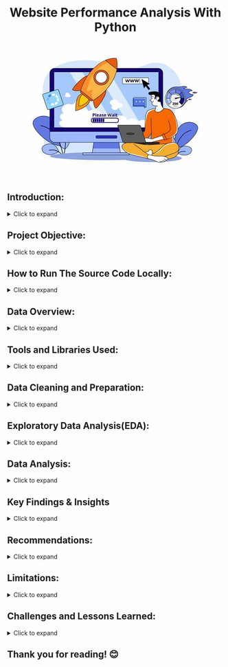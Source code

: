 <h1 style="text-align: center;">Website Performance Analysis With Python</h1>

<div align="center">
  <img src="OIP.jpeg"="Web Performance Image" width="autp" height="auto">
</div>

## Introduction: 
<details>
  <summary>Click to expand</summary>
  <br>
  
In today’s fast-moving digital world, people expect websites to load quickly and work smoothly. If a site is slow, visitors may leave before even exploring it. This is especially important for 929 Fitness, where the website helps connect people with workout plans, nutrition tips, and a supportive community.

This project uses Python to check how well the 929 Fitness website is performing. We’ll look at things like speed, efficiency, and reliability. By analyzing key data, spotting slowdowns, and predicting when traffic is highest (especially at 11 AM and 9 PM), we can suggest improvements to keep the site running smoothly. The goal is to give visitors a better experience and help 929 Fitness make a bigger impact online.

</details>

## Project Objective:
<details>
  <summary>Click to expand</summary>
 <br>
  
The goal of this project is to **check, improve, and speed up** the **925 Fitness** website using **Python**. By looking at important performance data, we’ll answer key questions like:

1. Where do visitors come from, and who are they? (Traffic Sources and Demographics)
2. How long do people stay on the site, and when is it busiest? (Session Analysis)
3. What do users do on the site, and do they find it engaging? (User Engagement and Behavior)
4. Which strategies are most effective in driving traffic to the site? (Channel Performance)
5. How many visits can we expect in the next day? (Website Traffic Forecasting)

This project will use **Python and data analysis** to find ways to make the **925 Fitness** website faster, improve user experience, and attract more visitors.
</details>

## How to Run The Source Code Locally:
<details>
  <summary>Click to expand</summary>

### First, check out the code and its output here: [925 Website Performance Analysis.ipynb](https://colab.research.google.com/drive/1qg95To4QTQlNtKyN9Jb9Mns9slKGOuOD?usp=sharing)
  
## Here are the Setup and Execution instructions:
### Prerequisites

Before you can run this code, you'll need to have the following installed:

* **Python:** You can download the latest version from [python.org](https://www.python.org/downloads/).
  
* **Jupyter Notebook:** Install it using pip:
    ```bash
    pip install notebook
    ```
* **Git (Optional but Recommended):** To clone the repository, download from [git-scm.com](https://git-scm.com/downloads).
  
* **Required Python Libraries:** Install Pandas, Matplotlib, Plotly, NumPy, statsmodels, and specifically, the plot_acf and plot_pacf functions from the statsmodels.graphics.tsaplots module, as well as the SARIMAX module:
    ### OR
  ```bash
    pip install pandas matplotlib plotly numpy statsmodels  # Use VS Code terminal or Google Colab
    ```
### Cloning the Repository (Use VS Code Terminal or Windows Command Prompt):

1.  Clone the repository to your local machine:
    ```bash
    git clone [https://github.com/DataWithMowa/Website_Performance_Python_Analysis.git]
    ```
2.  Navigate to the project directory:
    ```bash
    cd [https://github.com/DataWithMowa/Website_Performance_Python_Analysis.git]
    ```
### Setting Up a Virtual Environment (Recommended)

1.  Create a virtual environment:
    ```bash
    python3 -m venv venv
    ```
2.  Activate the virtual environment:
    * On Windows:
        ```bash
        venv\Scripts\activate
        ```
    * On macOS/Linux:
        ```bash
        source venv/bin/activate
        ```
### Installing Dependencies

1.  Install the required Python libraries:
    ```bash
    pip install pandas matplotlib plotly numpy statsmodels
    ```
### Running the Jupyter Notebook

1.  Start Jupyter Notebook from the project directory:
    ```bash
    jupyter notebook
    ```
2.  Your web browser will open, showing the Jupyter Notebook interface.
3.  Find and open the `925 Website Performance Analysis.ipynb` file.
4.  Run the cells in the notebook one after the other by clicking "Cell" > "Run All" or by pressing Shift + Enter in each cell.

### Data and Configuration

* Find and download the "updated dataset" used in this analysis in the `Dataset/` directory.
  
### Jupyter Notebook

 * Here is the Jupyter source file for this project: [925 Website Performance Analysis.ipynb](https://colab.research.google.com/drive/1qg95To4QTQlNtKyN9Jb9Mns9slKGOuOD?usp=sharing)
</details>

## Data Overview:
<details>
  <summary>Click to expand</summary>
 <br>This dataset is a big collection of information about how people are using a website. It’s like a logbook that tracks who’s visiting, when, how they got there, and what they’re doing. It covers stuff like marketing channels, dates, user counts, session details, engagement stats, and info about the visitors themselves (like age, gender, location, and device). 
 
### What’s in the Dataset:
<details>
  <summary>Click to expand</summary>
 <br> 
Here’s a rundown of each column and what it tells us:

1. **Marketing Channels**  
   - This shows how people found the website. Examples are “Direct Website” (they typed the URL or used a bookmark), “From Social Media” (came from platforms like Twitter or Facebook), “Organic Search” (found it via Google), “Organic Video” (maybe from YouTube), and “Uncategorized” (not sure how they got there).

2. **Date + Hour (YYYY-MM-DD-HR)**  
   - The exact date and hour when the data was recorded, like “2024-04-16 23:00:00” (April 16, 2024, at 11 PM). It helps track when people visit.

3. **No. Of Users**  
   - How many unique people visited during that hour. Ranges from 0 to hundreds (e.g., 237 users at one point).

4. **No. Of Session of Users**  
   - Total visits (sessions) by those users in that hour. A user might visit more than once, so this can be higher than the number of users (e.g., 300 sessions for 237 users).

5. **Engaged Sessions**  
   - Sessions where people actually did something—like clicked around or stayed a while—instead of just bouncing off. For example, 144 engaged sessions out of 300 total sessions.

6. **Average Engagement Time Per Session in Seconds**  
   - How long people stuck around per session, in seconds. Varies a lot, from 0 (they left right away) to over 4,000 seconds (over an hour!).

7. **Engaged Sessions Per User**  
   - Average number of engaged sessions per person. If it’s 0.6, that means each user had 0.6 engaged sessions on average (some had none, some had more).

8. **Events Per Session**  
   - How many actions (like clicks or page views) happened per session. Higher numbers mean people were more active (e.g., 4.67 events per session).

9. **Engagement Rate**  
   - The percentage of sessions that were engaged (engaged sessions divided by total sessions). A rate of 0.48 means 48% of sessions had some activity.

10. **Event Count**  
    - Total number of actions across all sessions in that hour. For example, 1,402 events means lots of clicking or scrolling happened.

11. **Age**  
    - The average (or maybe typical) age of users in that hour, ranging from 18 to 60.

12. **Age Groups**  
    - Groups users into “Young Adults” (roughly 18-34), “Adults” (35-49), or “Old People” (50+). Matches the age column.

13. **Gender**  
    - Whether the users were mostly “Male” or “Female” during that hour.

14. **Location**  
    - Where users were from, like “UK,” “Nigeria,” “United States,” “Australia,” etc. Shows the website’s global reach.

15. **Device Type**  
    - What device they used: “Mobile,” “Tablet,” or “Desktop.” Tells you if it’s phone users, tablet fans, or computer folks.

</details>
</details>

## Tools and Libraries Used:

<details>
  <summary>Click to expand</summary>
  <br>
  For this analysis, I used the following tools and libraries:  

- **Jupyter Notebook** – An interactive tool for writing, running, and documenting Python code in a clear, step-by-step way.  
- **Pandas** – Used for handling and analyzing data, including cleaning, filtering, and combining datasets.  
- **Matplotlib** – Helped create visual charts to explore and present data effectively.  
- **Plotly** – Used for interactive graphs that make it easier to understand and share insights.  
- **NumPy** – Assisted with numerical calculations, working with large arrays and mathematical functions.  
- **statsmodels** – Used for statistical modeling and time series analysis.  
- **plot_acf & plot_pacf (from statsmodels)** – Helped analyze time series data by showing patterns in past trends.  
- **SARIMAX (from statsmodels)** – Used for forecasting time series data, capturing seasonal patterns and external influences.  

This combination of tools helped ensure accurate analysis and valuable insights.
</details>

## Data Cleaning and Preparation:

<details>
  <summary>Click to expand</summary>
  <br>

Before starting the analysis, I cleaned and prepared the raw dataset using **Microsoft Excel** to ensure accuracy and consistency. You can find and download the "updated dataset" used in this analysis in the `Dataset/` directory  Here’s what was done:  

### **1. Renaming Column Headers**  
- "Session primary channel group" → **"Marketing Channels"** (for clarity)  
- "Date + hour (YYYYMMDDHH)" → **"Date + Hour (YYYY-MM-DD-HH)"** (to follow a standard format)  
- "Users" → **"No. of Users"**  
- "Session" → **"No. of Sessions of Users"**  
- "Average engagement time per session" → **"Average Engagement Time Per Session (Seconds)"** (for specificity)  
- "Engaged sessions per user" → **"Engaged Sessions Per User"**  
- "Engagement rate" → **"Engagement Rate"**  
- "Events per session" → **"Events Per Session"**  

### **2. Renaming Column Values**  
- "Direct" → **"Direct Website"** (for better context)  
- "Organic Social" → **"From Social Media"**  
- "Email" → **"Email Marketing"**  
- "Referral" → **"From Another Website"**  

### **3. Formatting Date and Time**  
- The "Date + Hour" column was converted to a proper **date-time format (YYYY-MM-DD-HH)** for consistency.  

### **4. Data Alignment & Formatting**  
- Adjusted the formatting of key columns like **Average Engagement Time, Engaged Sessions Per User, Events Per Session, and Engagement Rate** to ensure a structured and visually clear dataset.  

These steps were essential to make sure the data was clean, well-organized, and ready for analysis.
</details>

## Exploratory Data Analysis(EDA):
<details>
  <summary>Click to expand</summary>
 <br>

**Objective:**
The main goal of this Exploratory Data Analysis (EDA) was to understand how people interact with the 925 Fitness website. This included analyzing traffic patterns, user demographics, and engagement metrics to find areas for improvement and optimization.

**Methodology:**
In this analysis, I looked at website traffic data to see where visitors come from, their age, gender, location, and the devices they use. I also checked when people visit the site the most (by time, day, and month) and how engaged they are, like how long they stay, how many sessions they have, and how often they interact. I also compared different traffic sources to see which ones perform best. Lastly, I analyzed how different engagement factors are connected.

**Key Findings:**

* **Traffic Sources:** Social media is the dominant traffic source, followed by direct website visits and organic search as seen below.
  <img src="Charts Created/Marketing Channels Chart.png" alt="Marketing Channel Chart" width="auto">
  
* **Demographics:**
    * Young adults (20s-30s) are the largest user group as seen below.
      <img src="Charts Created/Users By Age Group.png" alt="User By Age Group Chart" width="auto">
      
    * A near-equal distribution of male and female users as seen below.
      <img src="Charts Created/Users By Gender.png" alt="User By Gender Chart" width="auto">
      
    * Australia, the U.S., Nigeria, and South Africa are the top geographic locations as seen below.
      <img src="Charts Created/Users By Location.png" alt="User By Location Chart" width="auto">
      
    * Traffic is evenly distributed across mobile, desktop, and tablet devices as seen below.
      <img src="Charts Created/Users By Device Type.png" alt="User By Device Type Chart" width="auto">
      
* **Temporal Patterns:**
    * Peak traffic occurs at 11 AM and 9 PM as seen below.
      <img src="Charts Created/Traffic by Time Of Day.png" alt="Traffic By Time of Day Chart" width="auto">
      
    * Weekday traffic is significantly higher than weekend traffic, with Wednesday being the peak day as seen below.
      <img src="Charts Created/Traffic By Day of Week.png" alt="Traffic By Day Of Week Chart" width="auto">
      
    * April had a significantly higher amount of traffic than May as seen below.
      <img src="Charts Created/Traffic By April & May.png" alt="Traffic By April & May Chart" width="auto">
      
* **User Engagement:**
    * April 17, 2024, at 18:00 had the highest number of user sessions as seen below.
      <img src="Charts Created/engagement_metrics_matplotlib.png" alt="Engagement Metrics Chart" width="auto">
      
    * "Organic Video" and "From Another Website" have higher engagement rates and events per session compared to social media as seen below.
      <img src="Charts Created/Channel_performance_Metrics.png" alt="Channel Perfromance Metrics Chart" width="auto">
      
* **Correlation Analysis:**
    * A strong positive correlation exists between "Engaged Sessions Per User" and "Engagement Rate." as seen below.
      <img src="Charts Created/engagement_metrics_correlation_heatmap.png" alt="Correlation Chart" width="auto">

  * **Website Traffic Forecasting:**
    * Autocorrelation (ACF) and partial autocorrelation (PACF) charts were used to determine model parameters as seen below.
      <img src="Charts Created/ACF and PACF Chart.png" alt="ACF and PACF Chart" width="auto">
    * A time series analysis was conducted using the SARIMA model to forecast website traffic for the next 24 hours as seen below.
      <img src="Charts Created/Website Traffic Forecasting Plotly.png" alt="Website Forecasting Chart" width="auto">
   
</details>

## Data Analysis:
<details>
  <summary>Click to expand</summary>
 <br>

This section explains how I analyzed data from the **925 Fitness** website to find useful insights. The analysis covered different areas, such as where visitors come from, who they are, when they visit, how they interact with the site, and how to predict future traffic.  

### **1. Traffic Source Analysis**  
- I looked at where website visitors come from (social media, direct visits, search engines, referrals, or unknown sources).  
- Bar charts were used to show the traffic distribution.  
- I compared different sources to see which ones bring the most and least visitors.  

### **2. User Demographics**  
- I analyzed visitor details like **age, gender, and location** to understand who uses the site.  
- Charts were used to display this information clearly.  
- I also checked what devices people use to access the website.  

### **3. Website Traffic Over Time**  
- I studied when people visit the website the most—looking at trends by **hour, day, and month**.  
- I used **line graphs and heatmaps** to visualize these patterns.  

### **4. User Engagement**  
- I examined how visitors interact with the site by looking at metrics like **time spent, number of visits, clicks per session, and engagement rate**.  
- I also checked how these metrics are related to each other.  

### **5. Predicting Future Traffic**  
- I used a forecasting method (**SARIMA model**) to predict website visits for the next 24 hours.  
- **Graphs (ACF and PACF)** were used to help fine-tune the model for accuracy.  

### **6. Finding Relationships Between Metrics**  
- A **heatmap** was created to show how different engagement factors are connected.  
- This helped identify **strong and weak relationships** between various user behaviors.  

### **Overall Approach**  
- I used **data visualization and statistics** to make sense of the data.  
- The goal was to find ways to **improve the website and marketing strategies**.  
- I cleaned and prepared the data using **Microsoft Excel** before analysis.
</details>

## Key Findings & Insights
<details>
  <summary>Click to expand</summary>
 <br>

### **1. Social Media Brings Traffic but Not Always Engagement**  
- Most visitors come from social media, showing a strong online presence.  
- However, while social media attracts visitors, it doesn’t always keep them engaged.  
- This means the content bringing users in might not be the same content that keeps them interested.  

**What to do:** Improve social media strategies to encourage deeper interaction. Use more engaging posts, targeted campaigns, and clear calls to action.  

### **2. Understanding User Demographics is Key**  
- Most visitors are young adults (20s-30s), meaning content should cater to their interests.  
- The nearly equal male-female split means content should be inclusive.  
- Knowing users’ locations helps in creating region-specific content and ads.  

**What to do:** Use this data to create content and marketing campaigns that better connect with the audience.  

### **3. Best Times to Post and Engage**  
- Peak traffic happens at **11 AM and 9 PM**, with **Wednesdays** being the busiest day.  
- Posting at these times can increase reach and engagement.  

**What to do:** Schedule content and ads for these peak times to get the most impact.  

### **4. More Engaged Sessions = Higher Engagement**  
- Users who stay engaged during their visit tend to interact more.  
- The more engaging each session is, the better the overall engagement rate.  

**What to do:** Improve session quality by adding interactive content, personalized experiences, and engaging features.  

### **5. Big Traffic Drop from April to May**  
- Website traffic suddenly dropped during this period.  
- Possible reasons: technical issues, changes in marketing, or search engine updates.  

**What to do:** Investigate and fix the cause—check for website errors, review marketing strategies, and analyze external factors.  

### **6. Predicting Future Traffic with SARIMA Model**  
- The SARIMA model helps forecast traffic for better planning.  
- This allows the company to prepare for traffic spikes by managing content, support, and server capacity.  

**What to do:** Use this model to make smarter decisions about content scheduling and resource allocation.  

### **7. Not All Traffic Sources Perform the Same**  
- **Social media** brings in the most visitors, but **organic video and referral traffic** have better engagement.  
- This means some channels drive **quality** traffic, while others bring **quantity** but less interaction.  

**What to do:** Study why organic video and referral traffic engage better and apply those insights to improve social media strategy.  

### **8. Website Must Work Well on All Devices**  
- Traffic is evenly split between **mobile, desktop, and tablets**.  
- This means the website must be user-friendly on all devices.  

**What to do:** Ensure ads and website content are fully optimized for all screen sizes.

</details>

## Recommendations:
<details>
  <summary>Click to expand</summary>
 <br>  

### **1. Boost Social Media Engagement (Main Traffic Source)**  
- **Action Steps:**  
  * Post 2-3 times daily across platforms like Instagram, Facebook, and TikTok.  
  * Use diverse content formats:  
    - Quick workout videos (15-30 seconds) optimized for mobile.  
    - Fitness tips, success stories, and behind-the-scenes glimpses.  
    - Interactive content like polls, Q&A sessions, and challenges.  
  * Partner with influencers for giveaways and collaborations.  
  * Add clear CTAs to direct users to key website pages.  
  * Engage followers by responding to comments and messages promptly.  
  * Consider adding a live social feed to the homepage and promote website-exclusive content.  

**What to do:** Increase engagement by diversifying content and promoting community interaction.  

### **2. Optimize Direct Website Experience (2nd Highest Traffic Source)**  
- **Action Steps:**  
  * Speed up website load times (e.g., image compression, caching).  
  * Simplify navigation for better user flow (e.g., easy class registration).  
  * Develop a "Members-Only" section with exclusive content.  
  * Use a clean, modern design.  

**What to do:** Make the website faster and easier to navigate while offering exclusive content to members.  

### **3. Enhance Organic Search Presence (3rd Highest Traffic Source)**  
- **Action Steps:**  
  * Perform keyword research and optimize content with relevant terms (e.g., "fitness classes near me").  
  * Create a blog strategy with valuable, searchable content (e.g., "5 Beginner Exercises").  
  * Improve SEO through backlinking and website structure.  

**What to do:** Focus on SEO to increase organic search visibility.  

### **4. Strengthen Referral Traffic (From Other Websites)**  
- **Action Steps:**  
  * Collaborate with fitness bloggers and influencers for backlinks.  
  * Write guest posts for external websites, including links to your site.  
  * Offer perks like discount codes or affiliate programs to encourage referrals.  

**What to do:** Increase referral traffic by collaborating with influencers and external sites.  

### **5. Investigate and Optimize Uncategorized Traffic**  
- **Action Steps:**  
  * Use UTM codes to track and categorize uncategorized traffic.  
  * Analyze each traffic source and optimize based on performance.  

**What to do:** Track and categorize uncategorized traffic for better analysis and optimization.  

### **6. Leverage Organic Video Content**  
- **Action Steps:**  
  * Embed workout videos (YouTube/TikTok) on the website.  
  * Add clear CTAs in videos directing users to the site.  

**What to do:** Use video content to drive engagement and direct traffic to the website.  

### **7. Improve Email Marketing Effectiveness**  
- **Action Steps:**  
  * Create enticing sign-up offers like free workout guides.  
  * Send personalized emails based on user preferences (e.g., tips, success stories).  
  * Segment email lists for better-targeted campaigns.  

**What to do:** Improve email marketing by offering value and personalizing content.  

### **8. Tailor Content for Specific Demographics**  
- **Action Steps:**  
  * Create content for young adults (20s-30s), busy adults (35-50), and older adults (50+).  
  * Focus on trendy, high-energy workouts for younger users and low-impact exercises for older adults.  
  * Run surveys and focus groups for deeper insights.  

**What to do:** Cater content to different age groups and preferences.  

### **9. Optimize for Geographic Locations**  
- **Action Steps:**  
  * Create region-specific content and marketing campaigns for high-performing locations.  
  * Adjust offerings (e.g., pricing, promotions) based on regional preferences.  
  * Use location-based keywords for SEO.  

**What to do:** Tailor content and offers to the needs of each region.  

### **10. Ensure Seamless Multi-Device Experience**  
- **Action Steps:**  
  * Test website responsiveness across mobile, desktop, and tablet.  
  * Optimize for quick load speeds, easy navigation, and mobile-friendly checkout.  
  * Ensure a smooth experience across all devices.  

**What to do:** Prioritize responsive design for an optimal user experience on any device.  

### **11. Optimize for Peak Traffic Times**  
- **Action Steps:**  
  * Schedule posts, emails, and ads during peak times (11 AM and 9 PM).  
  * Offer live chat and chatbot support during these hours.  
  * Optimize website to handle high traffic loads.  

**What to do:** Maximize engagement by posting and running campaigns at peak times.  

### **12. Address the April to May Traffic Drop**  
- **Action Steps:**  
  * Conduct a full audit to identify errors, technical issues, or marketing changes that could have caused the drop.  
  * Gather user feedback and analyze competitor activity.  

**What to do:** Investigate the traffic drop thoroughly and take corrective action based on findings.  

By implementing these strategies, 925 Fitness Company can boost website traffic, enhance user engagement, and create a more effective online presence.

</details>

## Limitations:
<details>
  <summary>Click to expand</summary>
 <br>

While this analysis gives useful insights into the 925 Fitness Company website's performance, it’s important to keep in mind some limitations that might affect the accuracy of the findings. These limitations include:

### 1. **Data Accuracy and Completeness**:
- The analysis relied on website traffic data, which might not show all user actions or fully reflect how users behave in the real world.
- Data collection methods, like tracking codes and analytics platforms, can have limitations that could cause mistakes or missing information.
- The "uncategorized" traffic source might have useful data that, if correctly identified, could change the analysis.
- **Implication**: The results should be taken with caution, as the data may not be complete or entirely accurate.

### 2. **SARIMA Model Forecasting Limitations**:
- The SARIMA model is good for forecasting based on past data, but it might not predict future traffic patterns accurately if something unexpected happens.
- Changes in user behavior, search engine updates, or new marketing campaigns could make the predictions inaccurate.
- **Implication**: The 24-hour traffic forecast should be seen as a guide, not a guarantee. It should be updated with new data for better accuracy.

### 3. **External Factors and Market Changes**:
- The analysis didn’t fully consider outside factors, like what competitors are doing, the economy, or seasonal trends, which could affect traffic and how users behave.
- Changes in the fitness industry or new technologies might also affect user interests and website performance.
- **Implication**: The recommendations should be flexible, considering that the market and outside factors can change.

### 4. **Single Platform Data**:
- The analysis only used website data. Other sources, like customer surveys, social media feedback, or sales data, could have provided a fuller picture of the company’s performance.
- Without these extra sources, the analysis is based only on the data we have.
- **Implication**: Future analyses should include more types of data to better understand user behavior and business results.

### 5. **Sudden Traffic Drop in April-May**:
- There was a sharp drop in website traffic from April to May, which is an unusual event that needs more investigation.
- The analysis couldn’t fully explain why this drop happened or how it might affect the business in the long run.
- **Implication**: The traffic trends should be looked at in light of this unusual drop, and further research is needed to figure out what caused it and what it means for the future.

### 6. **Correlation vs. Causation**:
- While the analysis showed some relationships between engagement metrics, it doesn’t prove that one thing causes another.
- For example, the strong link between "Engaged Sessions Per User" and "Engagement Rate" doesn’t mean that increasing one will automatically increase the other.
- **Implication**: Recommendations based on these relationships should be tried cautiously, and more testing is needed to confirm if one really causes the other.
  
These limitations should be considered when using the recommendations, as they are based on the available data and current situation.
</details>
  
## Challenges and Lessons Learned:
<details>
  <summary>Click to expand</summary>
 <br>

Every project comes with its own set of hurdles, and this one was no different. Here are a couple of challenges I faced and the valuable lessons I learned along the way:

1. **Plotly Chart Rendering in Google Colab**  
   At first, I couldn’t get my Plotly charts to render in Google Colab, even though they worked fine in Jupyter Notebook. It was frustrating, and I spent over a week troubleshooting without much success. The lack of error messages made it tough to pinpoint the issue. Eventually, I learned that specifying the renderer (`fig.show(renderer="colab")`) helped solve the problem.

   **Lesson learned:** Platforms and tools have their quirks, and sometimes the solution is as simple as checking the documentation. Persistence and patience go a long way in problem-solving!

2. **GitHub Documentation and Time Management**  
   I didn’t expect the documentation process to take as long as it did! Structuring it, writing clear explanations, and staying consistent was more demanding than I thought. I realized how important it is to dedicate time for documentation from the start, as it plays a huge role in making a project understandable and reproducible.

   **Lesson learned:** Documentation isn’t just a side task, it’s a core part of any project. Organizing it well and paying attention to small details can really make a difference.

These experiences taught me the value of adaptability, persistence, and learning along the way. I’m looking forward to applying these lessons in future projects!

</details>

## Thank you for reading! 😊
